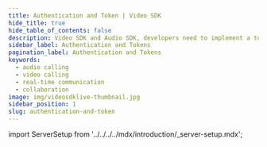 ```yaml
---
title: Authentication and Token | Video SDK
hide_title: true
hide_table_of_contents: false
description: Video SDK and Audio SDK, developers need to implement a token server. This requires efforts on both the front-end and backend.
sidebar_label: Authentication and Tokens
pagination_label: Authentication and Tokens
keywords:
  - audio calling
  - video calling
  - real-time communication
  - collaboration
image: img/videosdklive-thumbnail.jpg
sidebar_position: 1
slug: authentication-and-token
---
```


import ServerSetup from '../../../../mdx/introduction/\_server-setup.mdx';

<ServerSetup title="Authentication and Tokens for VideoSDK - React Native"/>

